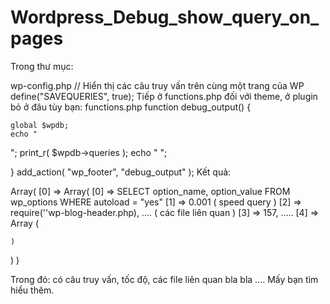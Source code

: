 # Wordpress_Debug_show_query_on_pages
Trong thư mục:

wp-config.php
// Hiển thị các câu truy vấn trên cùng một trang của WP
define("SAVEQUERIES", true);
Tiếp ở functions.php đối với theme, ở plugin bỏ ở đâu tùy bạn:
functions.php
  function debug_output() {

    global $wpdb;
    echo "
";
    print_r(  $wpdb->queries );
    echo "
";
  
  }
  add_action( "wp_footer", "debug_output"  );
Kết quả:

Array(
  [0] => Array(
    [0] => SELECT option_name, option_value FROM wp_options WHERE autoload = "yes"
    [1] => 0.001 ( speed query )
    [2] => require(''wp-blog-header.php), .... ( các file liên quan )
    [3] => 157, ..... 
    [4] => Array (
    
    )
  )
)

Trong đó: có câu truy vấn, tốc độ, các file liên quan bla bla .... Mấy bạn tìm hiểu thêm.
